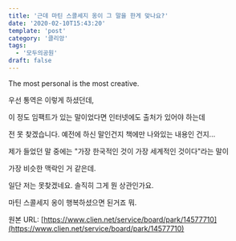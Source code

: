 ```yaml
---
title: '근데 마틴 스콜세지 옹이 그 말을 한게 맞나요?'
date: '2020-02-10T15:43:20'
template: 'post'
category: '클리앙'
tags: 
  - '모두의공원'
draft: false
---
```


The most personal is the most creative.

  

우선 통역은 이렇게 하셨던데, 

  

이 정도 임팩트가 있는 말이었다면 인터넷에도 출처가 있어야 하는데

  

전 못 찾겠습니다. 예전에 하신 말인건지 책에만 나와있는 내용인 건지...

  

제가 들었던 말 중에는 "가장 한국적인 것이 가장 세계적인 것이다"라는 말이 

  

가장 비슷한 맥락인 거 같은데.

  

일단 저는 못찾겠네요. 솔직히 그게 뭔 상관인가요.

  

마틴 스콜세지 옹이 행복하셨으면 된거죠 뭐.

원본 URL: [https://www.clien.net/service/board/park/14577710](https://www.clien.net/service/board/park/14577710)